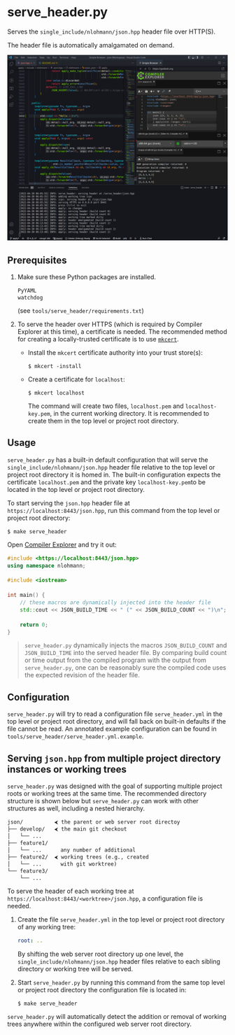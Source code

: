 serve_header.py
===============

Serves the `single_include/nlohmann/json.hpp` header file over HTTP(S).

The header file is automatically amalgamated on demand.

![serve_header.py demo](demo.png)

## Prerequisites

1. Make sure these Python packages are installed.
    ```
    PyYAML
    watchdog
    ```
    (see `tools/serve_header/requirements.txt`)

2. To serve the header over HTTPS (which is required by Compiler Explorer at this time), a certificate is needed.
   The recommended method for creating a locally-trusted certificate is to use [`mkcert`](https://github.com/FiloSottile/mkcert).
   - Install the `mkcert` certificate authority into your trust store(s):
     ```
     $ mkcert -install
     ```
   - Create a certificate for `localhost`:
     ```
     $ mkcert localhost
     ```
     The command will create two files, `localhost.pem` and `localhost-key.pem`, in the current working directory. It is recommended to create them in the top level or project root directory.

## Usage

`serve_header.py` has a built-in default configuration that will serve the `single_include/nlohmann/json.hpp` header file relative to the top level or project root directory it is homed in.
The built-in configuration expects the certificate `localhost.pem` and the private key `localhost-key.pem`to be located in the top level or project root directory.

To start serving the `json.hpp` header file at `https://localhost:8443/json.hpp`, run this command from the top level or project root directory:
```
$ make serve_header
```

Open [Compiler Explorer](https://godbolt.org/) and try it out:
```cpp
#include <https://localhost:8443/json.hpp>
using namespace nlohmann;

#include <iostream>

int main() {
    // these macros are dynamically injected into the header file
    std::cout << JSON_BUILD_TIME << " (" << JSON_BUILD_COUNT << ")\n";

    return 0;
}
```

> `serve_header.py` dynamically injects the macros `JSON_BUILD_COUNT` and `JSON_BUILD_TIME` into the served header file. By comparing build count or time output from the compiled program with the output from `serve_header.py`, one can be reasonably sure the compiled code uses the expected revision of the header file.

## Configuration

`serve_header.py` will try to read a configuration file `serve_header.yml` in the top level or project root directory, and will fall back on built-in defaults if the file cannot be read.
An annotated example configuration can be found in `tools/serve_header/serve_header.yml.example`.

## Serving `json.hpp` from multiple project directory instances or working trees

`serve_header.py` was designed with the goal of supporting multiple project roots or working trees at the same time.
The recommended directory structure is shown below but `serve_header.py` can work with other structures as well, including a nested hierarchy.
```
json/          ⮜ the parent or web server root directoy
├── develop/   ⮜ the main git checkout
│   └── ...
├── feature1/
│   └── ...      any number of additional
├── feature2/  ⮜ working trees (e.g., created
│   └── ...      with git worktree)
└── feature3/
    └── ...
```

To serve the header of each working tree at `https://localhost:8443/<worktree>/json.hpp`, a configuration file is needed.
1. Create the file `serve_header.yml` in the top level or project root directory of any working tree:
    ```yaml
    root: ..
    ```
   By shifting the web server root directory up one level, the `single_include/nlohmann/json.hpp` header files relative to each sibling directory or working tree will be served.

2. Start `serve_header.py` by running this command from the same top level or project root directory the configuration file is located in:
    ```
    $ make serve_header
    ```

`serve_header.py` will automatically detect the addition or removal of working trees anywhere within the configured web server root directory.
